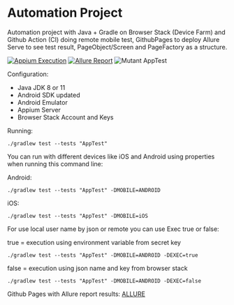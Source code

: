 # Automation Project

Automation project with Java + Gradle on Browser Stack (Device Farm) and Github Action (CI) doing remote mobile test, GithubPages to deploy Allure Serve to see test result, PageObject/Screen and PageFactory as a structure. 

[![Appium Execution](https://github.com/tassioplima/cocus/workflows/CI/badge.svg)](https://github.com/tassioplima/cocus/actions)
[![Allure Report](https://img.shields.io/badge/Allure%20Report-deployed-yellowgreen)](https://tassioplima.github.io/automation-ci/)
![Mutant AppTest](https://img.shields.io/endpoint?style=flat&url=https%3A%2F%2Fbadge-api.stryker-mutator.io%2Fgithub.com%2Ftassioplima%2Fautomation-ci%2Fmain)


Configuration: 

- Java JDK 8 or 11
- Android SDK updated
- Android Emulator
- Appium Server
- Browser Stack Account and Keys

Running:

```
./gradlew test --tests "AppTest"
```


You can run with different devices like iOS and Android using properties when running this command line:

Android: 

```
./gradlew test --tests "AppTest" -DMOBILE=ANDROID
```

iOS: 

```
./gradlew test --tests "AppTest" -DMOBILE=iOS
```
For use local user name by json or remote you can use Exec true or false:

true = execution using environment variable from secret key

```
./gradlew test --tests "AppTest" -DMOBILE=ANDROID -DEXEC=true
```

false = execution using json name and key from browser stack

```
./gradlew test --tests "AppTest" -DMOBILE=ANDROID -DEXEC=false
```

Github Pages with Allure report results: [ALLURE](https://tassioplima.github.io/automation-ci/)
